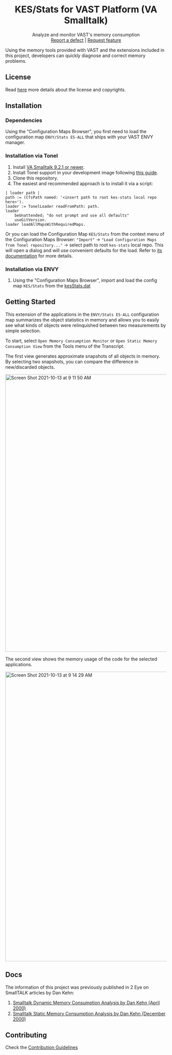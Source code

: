 <p align="center">
<!---<img src="assets/logos/128x128.png">-->
 <h1 align="center">KES/Stats for VAST Platform (VA Smalltalk)</h1>
  <p align="center">
    Analyze and monitor VAST's memory consumption
    <!---
    <br>
    <a href="docs/"><strong>Explore the docs »</strong></a>
    <br>
    -->
    <br>
    <a href="https://github.com/vast-community-hub/kes-stats/issues/new?labels=Type%3A+Defect">Report a defect</a>
    |
    <a href="https://github.com/vast-community-hub/kes-stats/issues/new?labels=Type%3A+Feature">Request feature</a>
  </p>
</p>


Using the memory tools provided with VAST and the extensions included in this project, developers can quickly diagnose and correct memory problems.

## License
Read [here](LICENSE) more details about the license and copyrights.


## Installation

### Dependencies

Using the "Configuration Maps Browser", you first need to load the configuration map `ENVY/Stats ES-ALL` that ships with your VAST ENVY manager.


### Installation via Tonel

1. Install [VA Smalltalk 9.2.1 or newer](https://www.instantiations.com/products/vasmalltalk/download.html).
2. Install Tonel support in your development image following [this guide](https://github.com/vasmalltalk/tonel-vast#installation).
3. Clone this repository.
4. The easiest and recommended approach is to install it via a script:

```smalltalk
| loader path |
path := (CfsPath named: '<insert path to root kes-stats local repo here>').
loader := TonelLoader readFromPath: path.
loader
	beUnattended; "do not prompt and use all defaults"
	useGitVersion.
loader loadAllMapsWithRequiredMaps.
```

Or you can load the Configuration Map `KES/Stats` from the context menu of the Configuration Maps Browser: `"Import"` -> `"Load Configuration Maps from Tonel repository..."` -> select path to root `kes-stats` local repo. This will open a dialog and will use convenient defaults for the load. Refer to [its documentation](https://github.com/instantiations/tonel-vast#using-gui-menus) for more details.


### Installation via ENVY

1. Using the "Configuration Maps Browser", import and load the config map `KES/Stats` from the [kesStats.dat](envy/kesStats.dat)



## Getting Started

This extension of the applications in the `ENVY/Stats ES-ALL` configuration map summarizes the object statistics in memory and allows you to easily see what kinds of objects were relinquished between two measurements by simple selection.

To start, select `Open Memory Consumption Monitor` or `Open Static Memory Consumption View`
from the Tools menu of the Transcript.

The first view generates approximate snapshots of all objects in memory.  By selecting two
snapshots, you can compare the difference in new/discarded objects.

<img width="863" alt="Screen Shot 2021-10-13 at 9 11 50 AM" src="https://user-images.githubusercontent.com/1032834/137130475-d767a6e1-2e1b-4a57-907d-b56d0e6fdb2a.png">

The second view shows the memory usage of the code for the selected applications.

<img width="901" alt="Screen Shot 2021-10-13 at 9 14 29 AM" src="https://user-images.githubusercontent.com/1032834/137130498-7f3d201d-25f8-4c43-93d6-bb0093faa376.png">


## Docs

The information of this project was previously published in 2 Eye on SmallTALK articles by Dan Kehn:

1. [Smalltalk Dynamic Memory Consumption Analysis by Dan Kehn  (April 2000)](docs/old-readme/SmallTALKDynamicMemoryAnalysis.htm)
2. [Smalltalk Static Memory Consumption Analysis  by Dan Kehn (December 2000)](docs/old-readme/SmallTALKStaticMemoryAnalysis.htm)






## Contributing

Check the [Contribution Guidelines](CONTRIBUTING.md)
